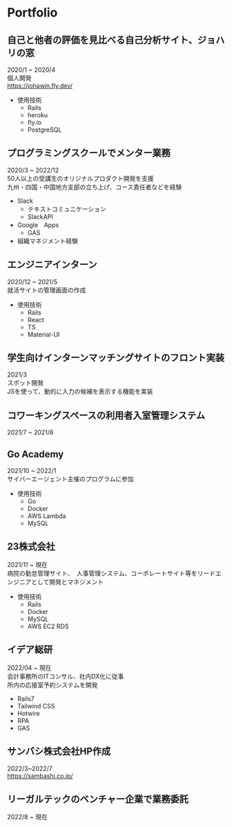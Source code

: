 
# Portfolio
## 自己と他者の評価を見比べる自己分析サイト、ジョハリの窓  
2020/1 ~ 2020/4  
個人開発  
https://johawin.fly.dev/ 
- 使用技術
  - Rails
  - heroku
  - fly.io
  - PostgreSQL
  
## プログラミングスクールでメンター業務
2020/3 ~ 2022/12  
50人以上の受講生のオリジナルプロダクト開発を支援  
九州・四国・中国地方支部の立ち上げ、コース責任者などを経験  
- Slack
  - テキストコミュニケーション
  - SlackAPI
- Google　Apps
  - GAS
- 組織マネジメント経験
 
## エンジニアインターン
2020/12 ~ 2021/5  
就活サイトの管理画面の作成  
- 使用技術
    - Rails
    - React
    - TS
    - Material-UI

## 学生向けインターンマッチングサイトのフロント実装
2021/3  
スポット開発  
JSを使って、動的に入力の候補を表示する機能を実装

## コワーキングスペースの利用者入室管理システム
2021/7 ~ 2021/8

## Go Academy
2021/10 ~ 2022/1  
サイバーエージェント主催のプログラムに参加
- 使用技術
    - Go
    - Docker
    - AWS Lambda
    - MySQL

## 23株式会社
2021/11 ~ 現在  
病院の勤怠管理サイト、　人事管理システム、コーポレートサイト等をリードエンジニアとして開発とマネジメント  
- 使用技術
    - Rails
    - Docker
    - MySQL
    - AWS EC2 RDS
## イデア総研
2022/04 ~ 現在  
会計事務所のITコンサル、社内DX化に従事  
所内の応接室予約システムを開発  
 - Rails7
 - Tailwind CSS
 - Hotwire
 - RPA
 - GAS
 
 ## サンバシ株式会社HP作成
 2022/3~2022/7  
 https://sambashi.co.jp/
 
 ## リーガルテックのベンチャー企業で業務委託
 2022/8 ~ 現在  
